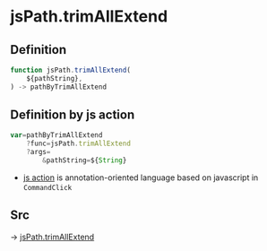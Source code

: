 # jsPath.trimAllExtend

## Definition

```js.js
function jsPath.trimAllExtend(
	${pathString},
) -> pathByTrimAllExtend
```


## Definition by js action

```js.js
var=pathByTrimAllExtend
	?func=jsPath.trimAllExtend
	?args=
		&pathString=${String}
```

- [js action](#) is annotation-oriented language based on javascript in `CommandClick`

## Src

-> [jsPath.trimAllExtend](https://github.com/puutaro/CommandClick/blob/master/app/src/main/java/com/puutaro/commandclick/fragment_lib/terminal_fragment/js_interface/JsPath.kt#L88)



